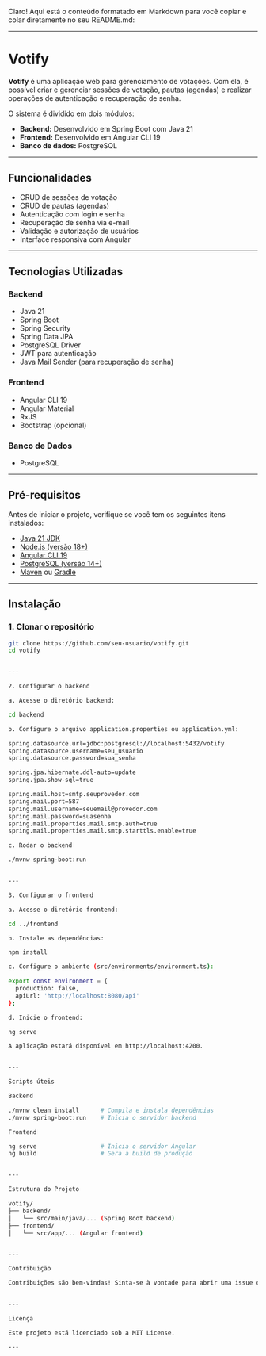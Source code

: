 Claro! Aqui está o conteúdo formatado em Markdown para você copiar e colar diretamente no seu README.md:


---

# Votify

**Votify** é uma aplicação web para gerenciamento de votações. Com ela, é possível criar e gerenciar sessões de votação, pautas (agendas) e realizar operações de autenticação e recuperação de senha.

O sistema é dividido em dois módulos:
- **Backend:** Desenvolvido em Spring Boot com Java 21
- **Frontend:** Desenvolvido em Angular CLI 19
- **Banco de dados:** PostgreSQL

---

## Funcionalidades

- CRUD de sessões de votação
- CRUD de pautas (agendas)
- Autenticação com login e senha
- Recuperação de senha via e-mail
- Validação e autorização de usuários
- Interface responsiva com Angular

---

## Tecnologias Utilizadas

### Backend
- Java 21
- Spring Boot
- Spring Security
- Spring Data JPA
- PostgreSQL Driver
- JWT para autenticação
- Java Mail Sender (para recuperação de senha)

### Frontend
- Angular CLI 19
- Angular Material
- RxJS
- Bootstrap (opcional)

### Banco de Dados
- PostgreSQL

---

## Pré-requisitos

Antes de iniciar o projeto, verifique se você tem os seguintes itens instalados:

- [Java 21 JDK](https://www.oracle.com/java/technologies/javase/jdk21-archive-downloads.html)
- [Node.js (versão 18+)](https://nodejs.org/)
- [Angular CLI 19](https://angular.io/cli)
- [PostgreSQL (versão 14+)](https://www.postgresql.org/download/)
- [Maven](https://maven.apache.org/) ou [Gradle](https://gradle.org/)

---

## Instalação

### 1. Clonar o repositório

```bash
git clone https://github.com/seu-usuario/votify.git
cd votify


---

2. Configurar o backend

a. Acesse o diretório backend:

cd backend

b. Configure o arquivo application.properties ou application.yml:

spring.datasource.url=jdbc:postgresql://localhost:5432/votify
spring.datasource.username=seu_usuario
spring.datasource.password=sua_senha

spring.jpa.hibernate.ddl-auto=update
spring.jpa.show-sql=true

spring.mail.host=smtp.seuprovedor.com
spring.mail.port=587
spring.mail.username=seuemail@provedor.com
spring.mail.password=suasenha
spring.mail.properties.mail.smtp.auth=true
spring.mail.properties.mail.smtp.starttls.enable=true

c. Rodar o backend

./mvnw spring-boot:run


---

3. Configurar o frontend

a. Acesse o diretório frontend:

cd ../frontend

b. Instale as dependências:

npm install

c. Configure o ambiente (src/environments/environment.ts):

export const environment = {
  production: false,
  apiUrl: 'http://localhost:8080/api'
};

d. Inicie o frontend:

ng serve

A aplicação estará disponível em http://localhost:4200.


---

Scripts úteis

Backend

./mvnw clean install      # Compila e instala dependências
./mvnw spring-boot:run    # Inicia o servidor backend

Frontend

ng serve                  # Inicia o servidor Angular
ng build                  # Gera a build de produção


---

Estrutura do Projeto

votify/
├── backend/
│   └── src/main/java/... (Spring Boot backend)
├── frontend/
│   └── src/app/... (Angular frontend)


---

Contribuição

Contribuições são bem-vindas! Sinta-se à vontade para abrir uma issue ou pull request.


---

Licença

Este projeto está licenciado sob a MIT License.

---





